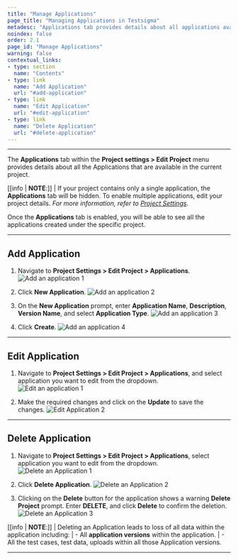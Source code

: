 ```yaml
---
title: "Manage Applications"
page_title: "Managing Applications in Testsigma"
metadesc: "Applications tab provides details about all applications available in the project | Learn how to manage applications within Testsigma projects"
noindex: false
order: 2.1
page_id: "Manage Applications"
warning: false
contextual_links:
- type: section
  name: "Contents"
- type: link
  name: "Add Application"
  url: "#add-application"
- type: link
  name: "Edit Application"
  url: "#edit-application"
- type: link
  name: "Delete Application"
  url: "#delete-application"
---
```



---


The **Applications** tab within the **Project settings > Edit Project** menu provides details about all the Applications that are available in the current project.


[[info | **NOTE**:]]
| If your project contains only a single application, the **Applications** tab will be hidden. To enable multiple applications, edit your project details. *For more information, refer to [Project Settings](https://testsigma.com/docs/projects/overview/)*.


Once the **Applications** tab is enabled, you will be able to see all the applications created under the specific project.


---


## **Add Application**

1. Navigate to **Project Settings > Edit Project > Applications**.
![Add an application 1](https://s3.amazonaws.com/static-docs.testsigma.com/new_images/projects/applications/Add_an_application_Step_1.png)

2. Click **New Application**.
![Add an application 2](https://s3.amazonaws.com/static-docs.testsigma.com/new_images/projects/applications/Add_an_application_Step_2.png)

3. On the **New Application** prompt, enter **Application Name**, **Description**, **Version Name**, and select **Application Type**. 
![Add an application 3](https://s3.amazonaws.com/static-docs.testsigma.com/new_images/projects/applications/Add_an_application_step_3.png)

4. Click **Create**.
![Add an application 4](https://s3.amazonaws.com/static-docs.testsigma.com/new_images/projects/applications/Add_an_Application_step_4.3.png)

---


## **Edit Application**


1. Navigate to **Project Settings > Edit Project > Applications**, and select application you want to edit from the dropdown.  
![Edit an application 1](https://s3.amazonaws.com/static-docs.testsigma.com/new_images/projects/applications/Edit_application_Step_1.png)


2. Make the required changes and click on the **Update** to save the changes.
![Edit Application 2](https://s3.amazonaws.com/static-docs.testsigma.com/new_images/projects/applications/Edit_an_application_step_2.png)


---

##  **Delete Application**

1. Navigate to **Project Settings > Edit Project > Applications**, select application you want to edit from the dropdown.
![Delete an Application 1](https://s3.amazonaws.com/static-docs.testsigma.com/new_images/projects/applications/Delete_an_application_step_1.png)


2. Click **Delete Application**. 
![Delete an Application 2](https://s3.amazonaws.com/static-docs.testsigma.com/new_images/projects/applications/Delete_an_application_step_2.png)


3. Clicking on the **Delete** button for the application shows a warning **Delete Project** prompt. Enter **DELETE**, and click **Delete** to confirm the deletion.
![Delete an Application 3](https://s3.amazonaws.com/static-docs.testsigma.com/new_images/projects/applications/Delete_an_application_step_3.1.png)


[[info | **NOTE**:]]
| Deleting an Application leads to loss of all data within the application including:
| - All **application versions** within the application.
| - All the test cases, test data, uploads within all those Application versions.

---